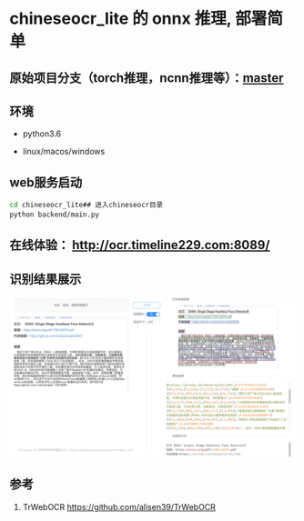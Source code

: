 # chineseocr_lite 的 onnx 推理, 部署简单

## 原始项目分支（torch推理，ncnn推理等）：[master](https://github.com/ouyanghuiyu/chineseocr_lite/tree/master)

## 环境
- python3.6

- linux/macos/windows


## web服务启动
``` Bash
cd chineseocr_lite## 进入chineseocr目录
python backend/main.py 
```

## 在线体验： http://ocr.timeline229.com:8089/

## 识别结果展示

<p align="center"><img src="test_imgs/res.jpg"\></p>


## 参考
1. TrWebOCR https://github.com/alisen39/TrWebOCR         

